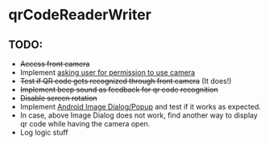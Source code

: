 # qrCodeReaderWriter

## TODO:
* ~~Access front camera~~
* Implement [asking user for permission to use camera](https://github.com/ParkSangGwon/TedPermission)
* ~~Test if QR code gets recognized through front camera~~ (It does!)
* ~~Implement beep sound as feedback for qr code recognition~~
* ~~Disable screen rotation~~
* Implement [Android Image Dialog/Popup](https://stackoverflow.com/questions/7693633/android-image-dialog-popup) and test if it works as expected.
* In case, above Image Dialog does not work, find another way to display qr code while having the camera open.
* Log logic stuff
